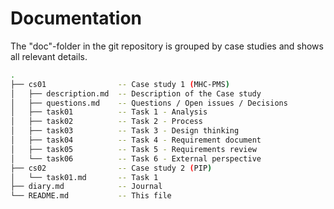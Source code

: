 # Documentation

The "doc"-folder in the git repository is grouped by case studies and shows all relevant details.

```bash
.
├── cs01                -- Case study 1 (MHC-PMS)
│   ├── description.md  -- Description of the Case study
│   ├── questions.md    -- Questions / Open issues / Decisions
│   ├── task01          -- Task 1 - Analysis
│   ├── task02          -- Task 2 - Process
│   ├── task03          -- Task 3 - Design thinking
│   ├── task04          -- Task 4 - Requirement document
│   ├── task05          -- Task 5 - Requirements review
│   └── task06          -- Task 6 - External perspective
├── cs02                -- Case study 2 (PIP)
│   └── task01.md       -- Task 1
├── diary.md            -- Journal
└── README.md           -- This file 

```

